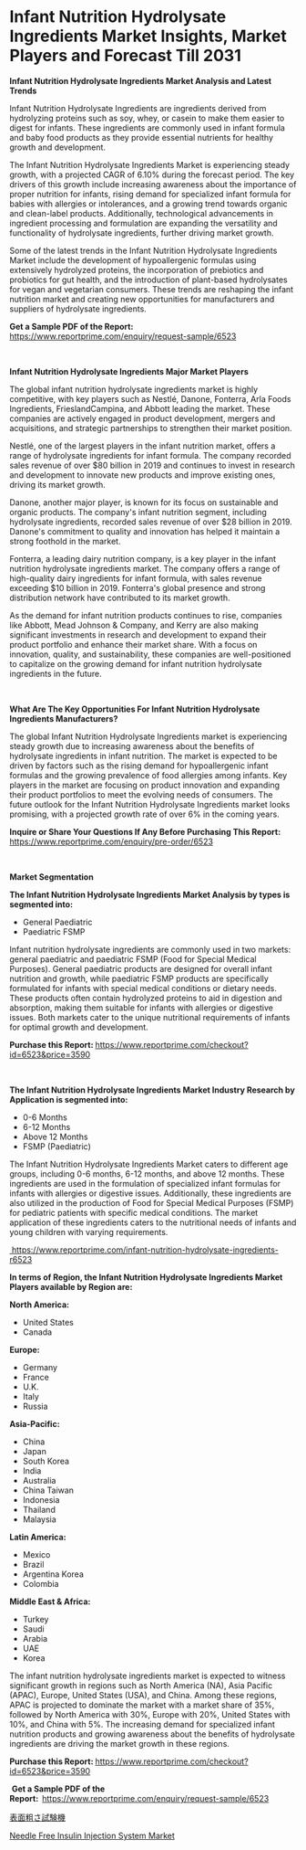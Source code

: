 <p><h1>Infant Nutrition Hydrolysate Ingredients Market Insights, Market Players and Forecast Till 2031</h1></p><p><strong>Infant Nutrition Hydrolysate Ingredients Market Analysis and Latest Trends</strong></p>
<p><p>Infant Nutrition Hydrolysate Ingredients are ingredients derived from hydrolyzing proteins such as soy, whey, or casein to make them easier to digest for infants. These ingredients are commonly used in infant formula and baby food products as they provide essential nutrients for healthy growth and development.</p><p>The Infant Nutrition Hydrolysate Ingredients Market is experiencing steady growth, with a projected CAGR of 6.10% during the forecast period. The key drivers of this growth include increasing awareness about the importance of proper nutrition for infants, rising demand for specialized infant formula for babies with allergies or intolerances, and a growing trend towards organic and clean-label products. Additionally, technological advancements in ingredient processing and formulation are expanding the versatility and functionality of hydrolysate ingredients, further driving market growth.</p><p>Some of the latest trends in the Infant Nutrition Hydrolysate Ingredients Market include the development of hypoallergenic formulas using extensively hydrolyzed proteins, the incorporation of prebiotics and probiotics for gut health, and the introduction of plant-based hydrolysates for vegan and vegetarian consumers. These trends are reshaping the infant nutrition market and creating new opportunities for manufacturers and suppliers of hydrolysate ingredients.</p></p>
<p><strong>Get a Sample PDF of the Report:&nbsp;</strong> <a href="https://www.reportprime.com/enquiry/request-sample/6523">https://www.reportprime.com/enquiry/request-sample/6523</a></p>
<p>&nbsp;</p>
<p><strong>Infant Nutrition Hydrolysate Ingredients Major Market Players</strong></p>
<p><p>The global infant nutrition hydrolysate ingredients market is highly competitive, with key players such as Nestlé, Danone, Fonterra, Arla Foods Ingredients, FrieslandCampina, and Abbott leading the market. These companies are actively engaged in product development, mergers and acquisitions, and strategic partnerships to strengthen their market position.</p><p>Nestlé, one of the largest players in the infant nutrition market, offers a range of hydrolysate ingredients for infant formula. The company recorded sales revenue of over $80 billion in 2019 and continues to invest in research and development to innovate new products and improve existing ones, driving its market growth.</p><p>Danone, another major player, is known for its focus on sustainable and organic products. The company's infant nutrition segment, including hydrolysate ingredients, recorded sales revenue of over $28 billion in 2019. Danone's commitment to quality and innovation has helped it maintain a strong foothold in the market.</p><p>Fonterra, a leading dairy nutrition company, is a key player in the infant nutrition hydrolysate ingredients market. The company offers a range of high-quality dairy ingredients for infant formula, with sales revenue exceeding $10 billion in 2019. Fonterra's global presence and strong distribution network have contributed to its market growth.</p><p>As the demand for infant nutrition products continues to rise, companies like Abbott, Mead Johnson & Company, and Kerry are also making significant investments in research and development to expand their product portfolio and enhance their market share. With a focus on innovation, quality, and sustainability, these companies are well-positioned to capitalize on the growing demand for infant nutrition hydrolysate ingredients in the future.</p></p>
<p>&nbsp;</p>
<p><strong>What Are The Key Opportunities For Infant Nutrition Hydrolysate Ingredients Manufacturers?</strong></p>
<p><p>The global Infant Nutrition Hydrolysate Ingredients market is experiencing steady growth due to increasing awareness about the benefits of hydrolysate ingredients in infant nutrition. The market is expected to be driven by factors such as the rising demand for hypoallergenic infant formulas and the growing prevalence of food allergies among infants. Key players in the market are focusing on product innovation and expanding their product portfolios to meet the evolving needs of consumers. The future outlook for the Infant Nutrition Hydrolysate Ingredients market looks promising, with a projected growth rate of over 6% in the coming years.</p></p>
<p><strong>Inquire or Share Your Questions If Any Before Purchasing This Report:</strong> <a href="https://www.reportprime.com/enquiry/pre-order/6523">https://www.reportprime.com/enquiry/pre-order/6523</a></p>
<p>&nbsp;</p>
<p><strong>Market Segmentation</strong></p>
<p><strong>The Infant Nutrition Hydrolysate Ingredients Market Analysis by types is segmented into:</strong></p>
<p><ul><li>General Paediatric</li><li>Paediatric FSMP</li></ul></p>
<p><p>Infant nutrition hydrolysate ingredients are commonly used in two markets: general paediatric and paediatric FSMP (Food for Special Medical Purposes). General paediatric products are designed for overall infant nutrition and growth, while paediatric FSMP products are specifically formulated for infants with special medical conditions or dietary needs. These products often contain hydrolyzed proteins to aid in digestion and absorption, making them suitable for infants with allergies or digestive issues. Both markets cater to the unique nutritional requirements of infants for optimal growth and development.</p></p>
<p><strong>Purchase this Report:&nbsp;</strong><a href="https://www.reportprime.com/checkout?id=6523&price=3590">https://www.reportprime.com/checkout?id=6523&price=3590</a></p>
<p>&nbsp;</p>
<p><strong>The Infant Nutrition Hydrolysate Ingredients Market Industry Research by Application is segmented into:</strong></p>
<p><ul><li>0-6 Months</li><li>6-12 Months</li><li>Above 12 Months</li><li>FSMP (Paediatric)</li></ul></p>
<p><p>The Infant Nutrition Hydrolysate Ingredients Market caters to different age groups, including 0-6 months, 6-12 months, and above 12 months. These ingredients are used in the formulation of specialized infant formulas for infants with allergies or digestive issues. Additionally, these ingredients are also utilized in the production of Food for Special Medical Purposes (FSMP) for pediatric patients with specific medical conditions. The market application of these ingredients caters to the nutritional needs of infants and young children with varying requirements.</p></p>
<p><a href="https://www.reportprime.com/infant-nutrition-hydrolysate-ingredients-r6523">&nbsp;https://www.reportprime.com/infant-nutrition-hydrolysate-ingredients-r6523</a></p>
<p><strong>In terms of Region, the Infant Nutrition Hydrolysate Ingredients Market Players available by Region are:</strong></p>
<p>
    <p> <strong> North America: </strong>
        <ul>
            <li>United States</li>
            <li>Canada</li>
        </ul>
        </p> 
    <p> <strong> Europe: </strong>
        <ul>
            <li>Germany</li>
            <li>France</li>
            <li>U.K.</li>
            <li>Italy</li>
            <li>Russia</li>
        </ul>
        </p> 
    <p> <strong> Asia-Pacific: </strong>
        <ul>
            <li>China</li>
            <li>Japan</li>
            <li>South Korea</li>
            <li>India</li>
            <li>Australia</li>
            <li>China Taiwan</li>
            <li>Indonesia</li>
            <li>Thailand</li>
            <li>Malaysia</li>
        </ul>
        </p> 
    <p> <strong> Latin America: </strong>
        <ul>
            <li>Mexico</li>
            <li>Brazil</li>
            <li>Argentina Korea</li>
            <li>Colombia</li>
        </ul>
        </p> 
    <p> <strong> Middle East & Africa: </strong>
        <ul>
            <li>Turkey</li>
            <li>Saudi</li>
            <li>Arabia</li>
            <li>UAE</li>
            <li>Korea</li>
        </ul>
    </p>
    </p>
<p><p>The infant nutrition hydrolysate ingredients market is expected to witness significant growth in regions such as North America (NA), Asia Pacific (APAC), Europe, United States (USA), and China. Among these regions, APAC is projected to dominate the market with a market share of 35%, followed by North America with 30%, Europe with 20%, United States with 10%, and China with 5%. The increasing demand for specialized infant nutrition products and growing awareness about the benefits of hydrolysate ingredients are driving the market growth in these regions.</p></p>
<p><strong>Purchase this Report: </strong><a href="https://www.reportprime.com/checkout?id=6523&price=3590">https://www.reportprime.com/checkout?id=6523&price=3590</a></p>
<p>&nbsp;<strong>Get a Sample PDF of the Report:&nbsp;&nbsp;</strong><a href="https://www.reportprime.com/enquiry/request-sample/6523">https://www.reportprime.com/enquiry/request-sample/6523</a></p>
<p><strong></strong></p>
<p><p><a href="https://medium.com/@khkjaxbn36/%E4%B8%96%E7%95%8C%E3%81%AE%E8%A1%A8%E9%9D%A2%E7%B2%97%E3%81%95%E3%83%86%E3%82%B9%E3%82%BF%E3%83%BC%E5%B8%82%E5%A0%B4%E8%A6%8F%E6%A8%A1%E3%81%AF-%E6%A5%AD%E7%95%8C%E4%BA%88%E6%B8%AC%E3%81%AB%E3%82%88%E3%82%8B%E3%81%A82024%E5%B9%B4%E3%81%8B%E3%82%892031%E5%B9%B4%E3%81%BE%E3%81%A7%E3%81%AB8-4-%E3%81%AE%E5%B9%B4%E9%96%93%E6%88%90%E9%95%B7%E7%8E%87-cagr-%E3%82%92%E7%B5%8C%E9%A8%93%E3%81%99%E3%82%8B%E3%81%A8%E4%BA%88%E6%83%B3%E3%81%95%E3%82%8C%E3%81%A6%E3%81%84%E3%81%BE%E3%81%99-73f428dc6c6c">表面粗さ試験機</a></p><p><a href="https://medium.com/@rosslarkin2012/needle-free-insulin-injection-system-market-size-share-competitive-landscape-and-trend-analysis-6c858a5e7a2f">Needle Free Insulin Injection System Market</a></p></p>